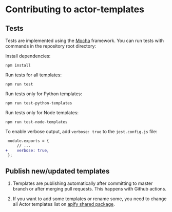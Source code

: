 # Contributing to actor-templates

## Tests

Tests are implemented using the [Mocha](https://mochajs.org/) framework.
You can run tests with commands in the repository root directory:

Install dependencies:

```
npm install
```

Run tests for all templates:

```
npm run test
```

Run tests only for Python templates:

```
npm run test-python-templates
```

Run tests only for Node templates:

```
npm run test-node-templates
```

To enable verbose output, add `verbose: true` to the `jest.config.js` file:

```diff
 module.exports = {
     // ...
+    verbose: true,
 };
```

## Publish new/updated templates

1. Templates are publishing automatically after committing to master branch or after merging pull requests.
   This happens with Github actions.

2. If you want to add some templates or rename some, you need to change all Actor templates list on [apify shared package](https://github.com/apify/apify-shared-js).
